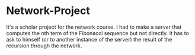 # Network-Project

It's a scholar project for the network course.
I had to make a server that computes the nth term of the Fibonacci sequence but not directly.
It has to ask to himself (or to another instance of the server) the result of the recursion through the network.
